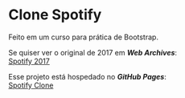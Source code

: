 # Clone Spotify
Feito em um curso para prática de Bootstrap.

Se quiser ver o original de 2017 em **_Web Archives_**:<br>
[Spotify 2017](https://web.archive.org/web/20170228170145/https://www.spotify.com/br/) 

Esse projeto está hospedado no **_GitHub Pages_**:<br>
[Spotify Clone](https://marcelotomazelli.github.io/spotify-clone/)

